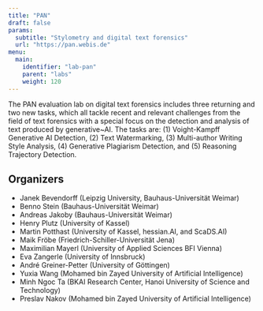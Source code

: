 ```yaml
---
title: "PAN"
draft: false
params:
  subtitle: "Stylometry and digital text forensics"
  url: "https://pan.webis.de"
menu:
  main:
    identifier: "lab-pan"
    parent: "labs"
    weight: 120
---
```




The PAN evaluation lab on digital text forensics includes three returning and two new tasks, which all tackle recent and relevant challenges from the field of text forensics with a special focus on the detection and analysis of text produced by generative~AI. The tasks are: (1) Voight-Kampff Generative AI Detection, (2) Text Watermarking, (3) Multi-author Writing Style Analysis, (4) Generative Plagiarism Detection, and (5) Reasoning Trajectory Detection.

<!--more-->

## Organizers

- Janek Bevendorff (Leipzig University, Bauhaus-Universität Weimar)
- Benno Stein (Bauhaus-Universität Weimar)
- Andreas Jakoby (Bauhaus-Universität Weimar)
- Henry Plutz (University of Kassel)
- Martin Potthast (University of Kassel, hessian.AI, and ScaDS.AI) 
- Maik Fröbe (Friedrich-Schiller-Universität Jena)
- Maximilian Mayerl (University of Applied Sciences BFI Vienna)
- Eva Zangerle (University of Innsbruck)
- André Greiner-Petter (University of Göttingen)
- Yuxia Wang (Mohamed bin Zayed University of Artificial Intelligence)
- Minh Ngoc Ta (BKAI Research Center, Hanoi University of Science and Technology)
- Preslav Nakov (Mohamed bin Zayed University of Artificial Intelligence) 
